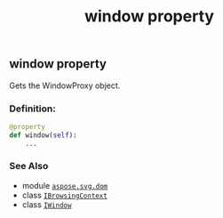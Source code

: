 ﻿---
title: window property
second_title: Aspose.SVG for Python via .NET API References
description: 
type: docs
weight: 80
url: /python-net/aspose.svg.dom/ibrowsingcontext/window/
is_root: false
---

## window property


Gets the WindowProxy object.
### Definition:
```python
@property
def window(self):
    ...
```

### See Also
* module [`aspose.svg.dom`](../../)
* class [`IBrowsingContext`](/svg/python-net/aspose.svg.dom/ibrowsingcontext)
* class [`IWindow`](/svg/python-net/aspose.svg.window/iwindow)
